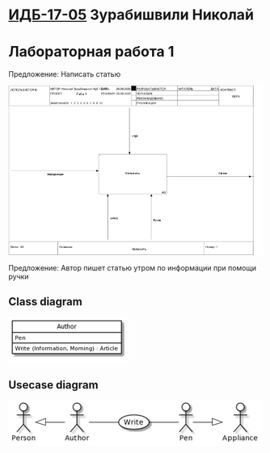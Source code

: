 
# [ИДБ-17-05](https://github.com/stankin/design-part-1/wiki/list-idb-17-05) Зурабишвили Николай

# Лабораторная работа 1
Предложение: Написать статью

![none](https://github.com/Kojimboy/ZurabishviliNikolai.github.io/blob/master/Lab1/01_A0.png)


Предложение: Автор пишет статью утром по информации при помощи ручки 


## Class diagram

![none](https://github.com/Kojimboy/ZurabishviliNikolai.github.io/blob/master/Lab1/Uml1.png)

## Usecase diagram

![none](https://github.com/Kojimboy/ZurabishviliNikolai.github.io/blob/master/Lab1/Uml2.png)
